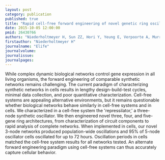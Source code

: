 ```yaml
---
layout: post
category: publication
published: true
title: "Rapid cell-free forward engineering of novel genetic ring oscillators."
date: 2015-10-05 12:00:00
pmid: 26430766
authors: "Niederholtmeyer H, Sun ZZ, Hori Y, Yeung E, Verpoorte A, Murray RM, Maerkl SJ"
firstauthor: "Niederholtmeyer H"
journalname: "Elife"
journalvolume: 
journalissue: 
journalpages: 
---
```


While complex dynamic biological networks control gene expression in all living organisms, the forward engineering of comparable synthetic networks remains challenging. The current paradigm of characterizing synthetic networks in cells results in lengthy design-build-test cycles, minimal data collection, and poor quantitative characterization. Cell-free systems are appealing alternative environments, but it remains questionable whether biological networks behave similarly in cell-free systems and in cells. We characterized in a cell-free system the 'repressilator,' a three-node synthetic oscillator. We then engineered novel three, four, and five-gene ring architectures, from characterization of circuit components to rapid analysis of complete networks. When implemented in cells, our novel 3-node networks produced population-wide oscillations and 95% of 5-node oscillator cells oscillated for up to 72 hours. Oscillation periods in cells matched the cell-free system results for all networks tested. An alternate forward engineering paradigm using cell-free systems can thus accurately capture cellular behavior.

